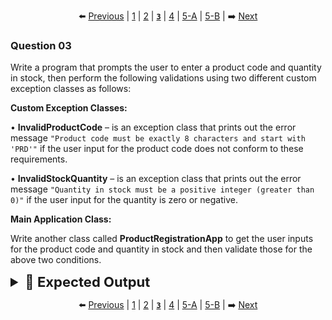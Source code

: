 <div align="center">

⬅️ [Previous](2.md) | [1](1.md) | [2](2.md) | [**`3`**](3.md) | [4](4.md) | [5-A](5-A.md) | [5-B](5-B.md) | ➡️ [Next](4.md)

</div>

### Question 03

Write a program that prompts the user to enter a product code and quantity in stock, then perform the following validations using two different custom exception classes as follows:

**Custom Exception Classes:**

• **InvalidProductCode** – is an exception class that prints out the error message `"Product code must be exactly 8 characters and start with 'PRD'"` if the user input for the product code does not conform to these requirements.

• **InvalidStockQuantity** – is an exception class that prints out the error message `"Quantity in stock must be a positive integer (greater than 0)"` if the user input for the quantity is zero or negative.

**Main Application Class:**

Write another class called **ProductRegistrationApp** to get the user inputs for the product code and quantity in stock and then validate those for the above two conditions.

<details>
  <summary style="font-size:22px; font-weight:bold">🌟 Expected Output</summary>

  ```yaml
  Enter Product Code: PRD12345
  Enter Quantity in Stock: 10
  Product registered successfully
  ```
  ---
  ```yaml
  Enter Product Code: 12345678
  Enter Quantity in Stock: 10
  Product code must be exactly 8 characters and start with 'PRD'
  ```
  ---
  ```yaml
  Enter Product Code: PRD12345
  Enter Quantity in Stock: 0
  Quantity in stock must be a positive integer (greater than 0)
  ```

</details>

<div align="center">

⬅️ [Previous](2.md) | [1](1.md) | [2](2.md) | [**`3`**](3.md) | [4](4.md) | [5-A](5-A.md) | [5-B](5-B.md) | ➡️ [Next](4.md)

</div>